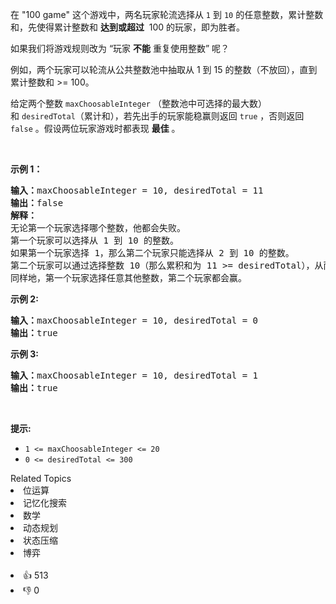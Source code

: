 <p>在 "100 game" 这个游戏中，两名玩家轮流选择从 <code>1</code> 到 <code>10</code> 的任意整数，累计整数和，先使得累计整数和 <strong>达到或超过</strong>&nbsp; 100 的玩家，即为胜者。</p>

<p>如果我们将游戏规则改为 “玩家 <strong>不能</strong> 重复使用整数” 呢？</p>

<p>例如，两个玩家可以轮流从公共整数池中抽取从 1 到 15 的整数（不放回），直到累计整数和 &gt;= 100。</p>

<p>给定两个整数&nbsp;<code>maxChoosableInteger</code>&nbsp;（整数池中可选择的最大数）和&nbsp;<code>desiredTotal</code>（累计和），若先出手的玩家能稳赢则返回 <code>true</code>&nbsp;，否则返回 <code>false</code> 。假设两位玩家游戏时都表现 <strong>最佳</strong> 。</p>

<p>&nbsp;</p>

<p><strong>示例 1：</strong></p>

<pre>
<strong>输入：</strong>maxChoosableInteger = 10, desiredTotal = 11
<strong>输出：</strong>false
<strong>解释：
</strong>无论第一个玩家选择哪个整数，他都会失败。
第一个玩家可以选择从 1 到 10 的整数。
如果第一个玩家选择 1，那么第二个玩家只能选择从 2 到 10 的整数。
第二个玩家可以通过选择整数 10（那么累积和为 11 &gt;= desiredTotal），从而取得胜利.
同样地，第一个玩家选择任意其他整数，第二个玩家都会赢。
</pre>

<p><strong>示例 2:</strong></p>

<pre>
<b>输入：</b>maxChoosableInteger = 10, desiredTotal = 0
<b>输出：</b>true
</pre>

<p><strong>示例 3:</strong></p>

<pre>
<strong>输入：</strong>maxChoosableInteger = 10, desiredTotal = 1
<strong>输出：</strong>true
</pre>

<p>&nbsp;</p>

<p><strong>提示:</strong></p>

<ul> 
 <li><code>1 &lt;= maxChoosableInteger &lt;= 20</code></li> 
 <li><code>0 &lt;= desiredTotal &lt;= 300</code></li> 
</ul>

<div><div>Related Topics</div><div><li>位运算</li><li>记忆化搜索</li><li>数学</li><li>动态规划</li><li>状态压缩</li><li>博弈</li></div></div><br><div><li>👍 513</li><li>👎 0</li></div>